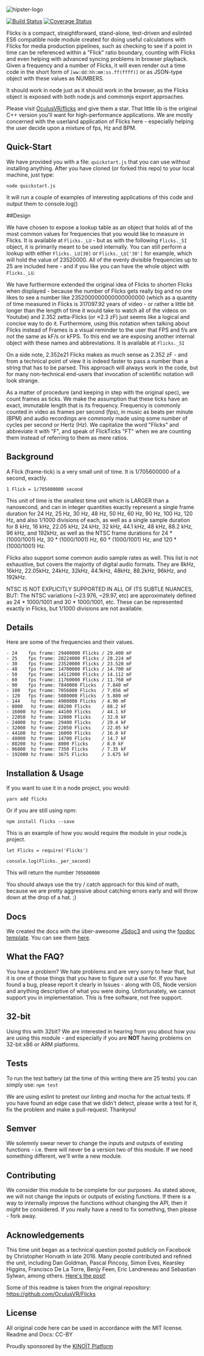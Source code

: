 ![hipster-logo](./img/flicks_logo_large.png)

[![Build Status](https://travis-ci.org/nothingismagick/node-flicks.svg?branch=master)](https://travis-ci.org/nothingismagick/Flicks)
[![Coverage Status](https://coveralls.io/repos/github/nothingismagick/node-flicks/badge.svg?branch=master)](https://coveralls.io/github/nothingismagick/node-flicks?branch=master)



Flicks is a compact, straightforward, stand-alone, test-driven and eslinted ES6 compatible node module created for doing useful calculations with Flicks for media production pipelines, such as checking to see if a point in time can be referenced within a "Flick" ratio boundary, counting with Flicks and even helping with advanced syncing problems in browser playback. Given a frequency and a number of Flicks, it will even render out a time code in the short form of `[ww:dd:hh:mm:ss.ff(ffff)]` or as JSON-type object with these values as NUMBERS.

It should work in node just as it should work in the browser, as the Flicks object is exposed with both node.js and commonjs export approaches.

Please visit [OculusVR/flicks](https://github.com/OculusVR/Flicks) and give them a star. That little lib is the original C++ version you'll want for high-performance applications. We are mostly concerned with the userland application of Flicks here - especially helping the user decide upon a mixture of fps, Hz and BPM.

## Quick-Start

We have provided you with a file: `quickstart.js` that you can use without installing anything. After you have cloned (or forked this repo) to your local machine, just type: 

```
node quickstart.js
```

It will run a couple of examples of interesting applications of this code and output them to console.log()


##Design 

We have chosen to expose a lookup table as an object that holds all of the most common values for frequencies that you would like to measure in Flicks. It is available at `Flicks._LU` - but as with the following `Flicks._SI` object, it is primarily meant to be used internally. You can still perform a lookup with either `Flicks._LU[30]` or `Flicks._LU['30']` for example, which will hold the value of 23520000. All of the evenly divisible frequencies up to 25 are included here - and if you like you can have the whole object with `Flicks._LU`.

We have furthermore extended the original idea of Flicks to shorten Flicks when displayed - because the number of Flicks gets really big and no one likes to see a number like 2352000000000000000000 (which as a quantity of time measured in Flicks is 317097.92 years of video - or rather a little bit longer than the length of time it would take to watch all of the videos on Youtube) and 2.352 zetta-Flicks (or ≈2.3 zF) just seems like a logical and concise way to do it. Furthermore, using this notation when talking about Flicks instead of Frames is a visual reminder to the user that FPS and f/s are not the same as kF/s or kFPS. To this end we are exposing another internal object with these names and abbreviations. It is available at `Flicks._SI`


On a side note, 2.352e21 Flicks makes as much sense as 2.352 zF - and from a technical point of view it is indeed faster to pass a number than a string that has to be parsed. This approach will always work in the code, but for many non-technical end-users that invocation of scientific notation will look strange.

As a matter of procedure (and keeping in step with the original spec), we count frames as ticks. We make the assumption that these ticks have an exact, immutable length that is its frequency. Frequency is commonly counted in video as frames per second (fps), in music as beats per minute (BPM) and audio recordings are commonly made using some number of cycles per second or Hertz (Hz). We capitalize the word "Flicks" and abbreviate it with "F", and speak of FlickTicks "FT" when we are counting them instead of referring to them as mere ratios.


## Background
A Flick (frame-tick) is a very small unit of time. It is 1/705600000 of a second, exactly.

`1 Flick = 1/705600000 second`

This unit of time is the smallest time unit which is LARGER than a nanosecond, and can in integer quantities exactly represent a single frame duration for 24 Hz, 25 Hz, 30 Hz, 48 Hz, 50 Hz, 60 Hz, 90 Hz, 100 Hz, 120 Hz, and also 1/1000 divisions of each, as well as a single sample duration for 8 kHz, 16 kHz, 22.05 kHz, 24 kHz, 32 kHz, 44.1 kHz, 48 kHz, 88.2 kHz, 96 kHz, and 192kHz, as well as the NTSC frame durations for 24 * (1000/1001) Hz, 30 * (1000/1001) Hz, 60 * (1000/1001) Hz, and 120 * (1000/1001) Hz.

Flicks also support some common audio sample rates as well. This list is not exhaustive, but covers the majority of digital audio formats. They are 8kHz, 16kHz, 22.05kHz, 24kHz, 32kHz, 44.1kHz, 48kHz, 88.2kHz, 96kHz, and 192kHz.

NTSC IS NOT EXPLICITLY SUPPORTED IN ALL OF ITS SUBTLE NUANCES, BUT: The NTSC variations (~23.976, ~29.97, etc) are approximately defined as 24 * 1000/1001 and 30 * 1000/1001, etc. These can be represented exactly in Flicks, but 1/1000 divisions are not available.


## Details 

Here are some of the frequencies and their values.

```
- 24    fps frame: 29400000 Flicks / 29.400 mF
- 25    fps frame: 28224000 Flicks / 28.224 mF
- 30    fps frame: 23520000 Flicks / 23.520 mF
- 48    fps frame: 14700000 Flicks / 14.700 mF
- 50    fps frame: 14112000 Flicks / 14.112 mF
- 60    fps frame: 11760000 Flicks / 11.760 mF
- 90    fps frame: 7840000 Flicks  / 7.840 mF
- 100   fps frame: 7056000 Flicks  / 7.056 mF
- 120   fps frame: 5880000 Flicks  / 5.880 mF
- 144    hz frame: 4900000 Flicks  / 4.90 mF   
- 8000   hz frame: 88200 Flicks    / 88.2 kF
- 16000  hz frame: 44100 Flicks    / 44.1 kF
- 22050  hz frame: 32000 Flicks    / 32.0 kF
- 24000  hz frame: 29400 Flicks    / 29.4 kF
- 32000  hz frame: 22050 Flicks    / 22.05 kF
- 44100  hz frame: 16000 Flicks    / 16.0 kF
- 48000  hz frame: 14700 Flicks    / 14.7 kF
- 88200  hz frame: 8000 Flicks     / 8.0 kF
- 96000  hz frame: 7350 Flicks     / 7.35 kF
- 192000 hz frame: 3675 Flicks     / 3.675 kF
```

## Installation & Usage


If you want to use it in a node project, you would:

```
yarn add flicks
```
Or if you are still using npm:

```
npm install flicks --save
```

This is an example of how you would require the module in your node.js project.
```
let Flicks = require('Flicks')

console.log(Flicks._per_second)
```
This will return the number `705600000` 

You should always use the try / catch approach for this kind of math, because we are pretty aggressive about catching errors early and will throw down at the drop of a hat. ;) 

## Docs

We created the docs with the über-awesome [JSdoc3](http://usejsdoc.org/) and using the [foodoc template](https://github.com/steveush/foodoc). You can see them [here](https://nothingismagick.github.io/node-flicks).

## What the FAQ?

You have a problem? We hate problems and are very sorry to hear that, but it is one of those things that you have to figure out a use for. If you have found a bug, please report it clearly in Issues - along with OS, Node version and anything descriptive of what you were doing. Unfortunately, we cannot support you in implementation. This is free software, not free support.

## 32-bit

Using this with 32bit? We are interested in hearing from you about how you are using this module - and especially if you are **NOT** having problems on 32-bit x86 or ARM platforms.

## Tests

To run the test battery (at the time of this writing there are 25 tests) you can simply use: `npm test`

We are using eslint to pretest our linting and mocha for the actual tests. If you have found an edge case that we didn't detect, please write a test for it, fix the problem and make a pull-request. Thankyou!

## Semver
We solemnly swear never to change the inputs and outputs of existing functions - i.e. there will never be a version two of this module. If we need something different, we'll write a new module.

## Contributing

We consider this module to be complete for our purposes. As stated above, we will not change the inputs or outputs of existing functions. If there is a way to internally improve the functions without changing the API, then it *might* be considered. If you really have a need to fix something, then please - fork away. 

## Acknowledgements
This time unit began as a technical question posted publicly on Facebook by Christopher Horvath in late 2016. Many people contributed and refined the unit, including Dan Goldman, Pascal Pincosy, Simon Eves, Kearsley Higgins, Francisco De La Torre, Benjy Feen, Eric Landreneau and Sebastian Sylwan, among others. [Here's the post!](https://www.facebook.com/christopher.horvath.395/posts/1157292757692660)

Some of this readme is taken from the original repository: https://github.com/OculusVR/Flicks
 
## License
All original code here can be used in accordance with the MIT license. Readme and Docs: CC-BY

Proudly sponsored by the [KINOÏT Platform](http://kinokabaret.com)
